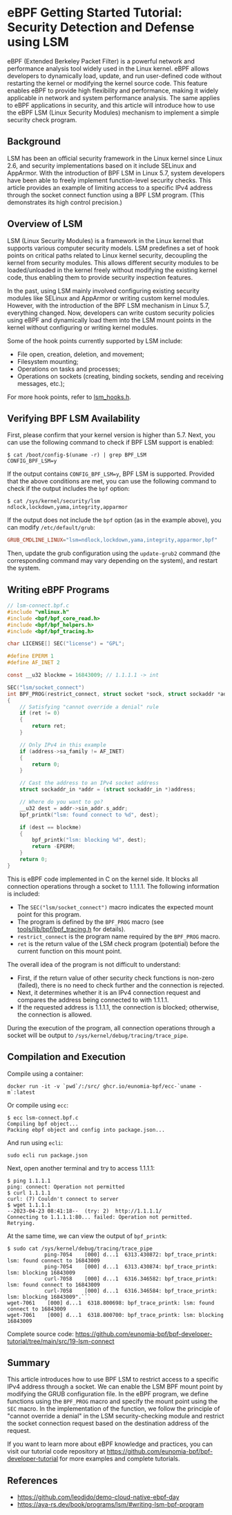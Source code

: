 # eBPF Getting Started Tutorial: Security Detection and Defense using LSM

eBPF (Extended Berkeley Packet Filter) is a powerful network and performance analysis tool widely used in the Linux kernel. eBPF allows developers to dynamically load, update, and run user-defined code without restarting the kernel or modifying the kernel source code. This feature enables eBPF to provide high flexibility and performance, making it widely applicable in network and system performance analysis. The same applies to eBPF applications in security, and this article will introduce how to use the eBPF LSM (Linux Security Modules) mechanism to implement a simple security check program.

## Background

LSM has been an official security framework in the Linux kernel since Linux 2.6, and security implementations based on it include SELinux and AppArmor. With the introduction of BPF LSM in Linux 5.7, system developers have been able to freely implement function-level security checks. This article provides an example of limiting access to a specific IPv4 address through the socket connect function using a BPF LSM program. (This demonstrates its high control precision.)

## Overview of LSM

LSM (Linux Security Modules) is a framework in the Linux kernel that supports various computer security models. LSM predefines a set of hook points on critical paths related to Linux kernel security, decoupling the kernel from security modules. This allows different security modules to be loaded/unloaded in the kernel freely without modifying the existing kernel code, thus enabling them to provide security inspection features.

In the past, using LSM mainly involved configuring existing security modules like SELinux and AppArmor or writing custom kernel modules. However, with the introduction of the BPF LSM mechanism in Linux 5.7, everything changed. Now, developers can write custom security policies using eBPF and dynamically load them into the LSM mount points in the kernel without configuring or writing kernel modules.

Some of the hook points currently supported by LSM include:

+ File open, creation, deletion, and movement;
+ Filesystem mounting;
+ Operations on tasks and processes;
+ Operations on sockets (creating, binding sockets, sending and receiving messages, etc.);

For more hook points, refer to [lsm_hooks.h](https://github.com/torvalds/linux/blob/master/include/linux/lsm_hooks.h).

## Verifying BPF LSM Availability

First, please confirm that your kernel version is higher than 5.7. Next, you can use the following command to check if BPF LSM support is enabled:

```console
$ cat /boot/config-$(uname -r) | grep BPF_LSM
CONFIG_BPF_LSM=y
```

If the output contains `CONFIG_BPF_LSM=y`, BPF LSM is supported. Provided that the above conditions are met, you can use the following command to check if the output includes the `bpf` option:

```console
$ cat /sys/kernel/security/lsm
ndlock,lockdown,yama,integrity,apparmor
```

If the output does not include the `bpf` option (as in the example above), you can modify `/etc/default/grub`:

```conf
GRUB_CMDLINE_LINUX="lsm=ndlock,lockdown,yama,integrity,apparmor,bpf"
```

Then, update the grub configuration using the `update-grub2` command (the corresponding command may vary depending on the system), and restart the system.

## Writing eBPF Programs

```C
// lsm-connect.bpf.c
#include "vmlinux.h"
#include <bpf/bpf_core_read.h>
#include <bpf/bpf_helpers.h>
#include <bpf/bpf_tracing.h>

char LICENSE[] SEC("license") = "GPL";

#define EPERM 1
#define AF_INET 2

const __u32 blockme = 16843009; // 1.1.1.1 -> int

SEC("lsm/socket_connect")
int BPF_PROG(restrict_connect, struct socket *sock, struct sockaddr *address, int addrlen, int ret)
{
    // Satisfying "cannot override a denial" rule
    if (ret != 0)
    {
        return ret;
    }

    // Only IPv4 in this example
    if (address->sa_family != AF_INET)
    {
        return 0;
    }

    // Cast the address to an IPv4 socket address
    struct sockaddr_in *addr = (struct sockaddr_in *)address;

    // Where do you want to go?
    __u32 dest = addr->sin_addr.s_addr;
    bpf_printk("lsm: found connect to %d", dest);

    if (dest == blockme)
    {
        bpf_printk("lsm: blocking %d", dest);
        return -EPERM;
    }
    return 0;
}
```

This is eBPF code implemented in C on the kernel side. It blocks all connection operations through a socket to 1.1.1.1. The following information is included:

+ The `SEC("lsm/socket_connect")` macro indicates the expected mount point for this program.
+ The program is defined by the `BPF_PROG` macro (see [tools/lib/bpf/bpf_tracing.h](https://git.kernel.org/pub/scm/linux/kernel/git/stable/linux.git/tree/tools/lib/bpf/bpf_tracing.h) for details).
+ `restrict_connect` is the program name required by the `BPF_PROG` macro.
+ `ret` is the return value of the LSM check program (potential) before the current function on this mount point.

The overall idea of the program is not difficult to understand:

+ First, if the return value of other security check functions is non-zero (failed), there is no need to check further and the connection is rejected.
+ Next, it determines whether it is an IPv4 connection request and compares the address being connected to with 1.1.1.1.
+ If the requested address is 1.1.1.1, the connection is blocked; otherwise, the connection is allowed.

During the execution of the program, all connection operations through a socket will be output to `/sys/kernel/debug/tracing/trace_pipe`.

## Compilation and Execution

Compile using a container:

```console
docker run -it -v `pwd`/:/src/ ghcr.io/eunomia-bpf/ecc-`uname -m`:latest
```

Or compile using `ecc`:

```console
$ ecc lsm-connect.bpf.c
Compiling bpf object...
Packing ebpf object and config into package.json...
```

And run using `ecli`:

```shell
sudo ecli run package.json
```

Next, open another terminal and try to access 1.1.1.1:

```console
$ ping 1.1.1.1
ping: connect: Operation not permitted
$ curl 1.1.1.1
curl: (7) Couldn't connect to server
$ wget 1.1.1.1
--2023-04-23 08:41:18--  (try: 2)  http://1.1.1.1/
Connecting to 1.1.1.1:80... failed: Operation not permitted.
Retrying.
```

At the same time, we can view the output of `bpf_printk`:

```console
$ sudo cat /sys/kernel/debug/tracing/trace_pipe
            ping-7054    [000] d...1  6313.430872: bpf_trace_printk: lsm: found connect to 16843009
            ping-7054    [000] d...1  6313.430874: bpf_trace_printk: lsm: blocking 16843009
            curl-7058    [000] d...1  6316.346582: bpf_trace_printk: lsm: found connect to 16843009
            curl-7058    [000] d...1  6316.346584: bpf_trace_printk: lsm: blocking 16843009".```
wget-7061    [000] d...1  6318.800698: bpf_trace_printk: lsm: found connect to 16843009
wget-7061    [000] d...1  6318.800700: bpf_trace_printk: lsm: blocking 16843009
```

Complete source code: <https://github.com/eunomia-bpf/bpf-developer-tutorial/tree/main/src/19-lsm-connect>

## Summary

This article introduces how to use BPF LSM to restrict access to a specific IPv4 address through a socket. We can enable the LSM BPF mount point by modifying the GRUB configuration file. In the eBPF program, we define functions using the `BPF_PROG` macro and specify the mount point using the `SEC` macro. In the implementation of the function, we follow the principle of "cannot override a denial" in the LSM security-checking module and restrict the socket connection request based on the destination address of the request.

If you want to learn more about eBPF knowledge and practices, you can visit our tutorial code repository at <https://github.com/eunomia-bpf/bpf-developer-tutorial> for more examples and complete tutorials.

## References

+ <https://github.com/leodido/demo-cloud-native-ebpf-day>
+ <https://aya-rs.dev/book/programs/lsm/#writing-lsm-bpf-program>
